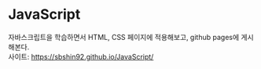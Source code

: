 # JavaScript
자바스크립트을 학습하면서 HTML, CSS 페이지에 적용해보고, github pages에 게시해본다.  
사이트: https://sbshin92.github.io/JavaScript/
